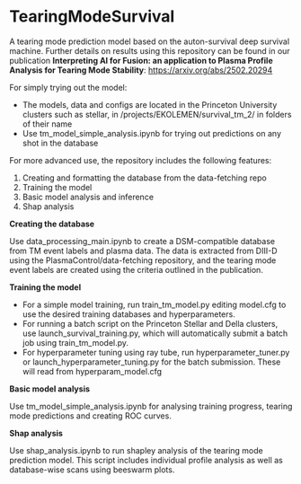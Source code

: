 # TearingModeSurvival
A tearing mode prediction model based on the auton-survival deep survival machine. Further details on results using this repository can be found in our publication **Interpreting AI for Fusion: an application to Plasma Profile Analysis for Tearing Mode Stability**: https://arxiv.org/abs/2502.20294

For simply trying out the model:
- The models, data and configs are located in the Princeton University clusters such as stellar, in /projects/EKOLEMEN/survival_tm_2/ in folders of their name
- Use tm_model_simple_analysis.ipynb for trying out predictions on any shot in the database

For more advanced use, the repository includes the following features:
1) Creating and formatting the database from the data-fetching repo
2) Training the model
3) Basic model analysis and inference
4) Shap analysis

**Creating the database**

Use data_processing_main.ipynb to create a DSM-compatible database from TM event labels and plasma data. The data is extracted from DIII-D using the PlasmaControl/data-fetching repository, and the tearing mode event labels are created using the criteria outlined in the publication. 

**Training the model**
- For a simple model training, run train_tm_model.py editing model.cfg to use the desired training databases and hyperparameters. 
- For running a batch script on the Princeton Stellar and Della clusters, use launch_survival_training.py, which will automatically submit a batch job using train_tm_model.py. 
- For hyperparameter tuning using ray tube, run hyperparameter_tuner.py or launch_hyperparameter_tuning.py for the batch submission. These will read from hyperparam_model.cfg

**Basic model analysis**

Use tm_model_simple_analysis.ipynb for analysing training progress, tearing mode predictions and creating ROC curves.

**Shap analysis**

Use shap_analysis.ipynb to run shapley analysis of the tearing mode prediction model. This script includes individual profile analysis as well as database-wise scans using beeswarm plots. 
